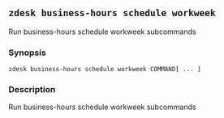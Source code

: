 ## `zdesk business-hours schedule workweek`

Run business-hours schedule workweek subcommands

### Synopsis

    zdesk business-hours schedule workweek COMMAND[ ... ]

### Description

Run business-hours schedule workweek subcommands

